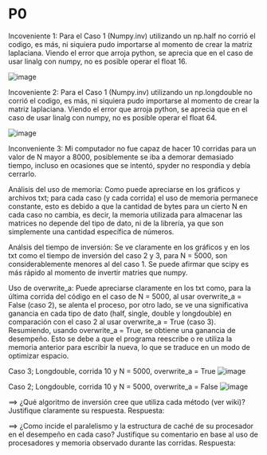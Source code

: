 # P0
Incoveniente 1: Para el Caso 1 (Numpy.inv) utilizando un np.half no corrió el codigo, es más, ni siquiera pudo importarse al momento de crear la matriz laplaciana. Viendo el error que arroja python, se aprecia que en el caso de usar linalg con numpy, no es posible operar el float 16.

![image](https://user-images.githubusercontent.com/89056734/129997478-b018b813-8ae8-4775-9959-3cc862d650c2.png)

Incoveniente 2: Para el Caso 1 (Numpy.inv) utilizando un np.longdouble no corrió el codigo, es más, ni siquiera pudo importarse al momento de crear la matriz laplaciana. Viendo el error que arroja python, se aprecia que en el caso de usar linalg con numpy, no es posible operar el float 64.

![image](https://user-images.githubusercontent.com/89056734/129997533-6bd8445f-9128-4f11-a791-f58a07604baf.png)

Inconveniente 3: Mi computador no fue capaz de hacer 10 corridas para un valor de N mayor a 8000, posiblemente se iba a demorar demasiado tiempo, incluso en ocasiones que se intentó, spyder no respondía y debía cerrarlo.

Análisis del uso de memoria: Como puede apreciarse en los gráficos y archivos txt; para cada caso (y cada corrida) el uso de memoria permanece constante, esto es debido a que la cantidad de bytes para un cierto N en cada caso no cambia, es decir, la memoria utilizada para almacenar las matrices no depende del tipo de dato, ni de la librería, ya que son simplemente una cantidad específica de números.

Análsis del tiempo de inversión: Se ve claramente en los gráficos y en los txt como el tiempo de inversión del caso 2 y 3, para N = 5000, son considerablemente menores al del caso 1. Se puede afirmar que scipy es más rápido al momento de invertir matries que numpy.

Uso de overwrite_a: Puede apreciarse claramente en los txt como, para la última corrida del código en el caso de N = 5000, al usar overwrite_a = False (caso 2), se alenta el proceso, por otro lado, se ve una significativa ganancia en cada tipo de dato (half, single, double y longdouble) en comparación con el caso 2 al usar overwrite_a = True (caso 3). Resumiendo, usando overwrite_a = True, se obtiene una ganancia de desempeño. Esto se debe a que el programa reescribe o re utiliza la memoria anterior para escribir la nueva, lo que se traduce en un modo de optimizar espacio.

Caso 3; Longdouble, corrida 10 y N = 5000, overwrite_a = True
![image](https://user-images.githubusercontent.com/89056734/129997659-7e669850-1165-423a-83b4-b83c30988c32.png)

Caso 2; Longdouble, corrida 10 y N = 5000, overwrite_a = False
![image](https://user-images.githubusercontent.com/89056734/129997716-4ac6449e-28aa-4257-b1b2-44efd117d401.png)

==> ¿Qué algoritmo de inversión cree que utiliza cada método (ver wiki)? Justifique claramente su respuesta. 
Respuesta:

==> ¿Como incide el paralelismo y la estructura de caché de su procesador en el desempeño en cada caso? Justifique su comentario en base al uso de procesadores y memoria observado durante las corridas. 
Respuesta:

